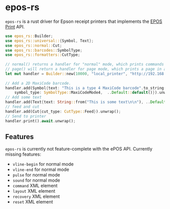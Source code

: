 # epos-rs

`epos-rs` is a rust driver for Epson receipt printers that implements the [EPOS Print](https://files.support.epson.com/pdf/pos/bulk/epos-print_xml_um_en_revi.pdf) API.

```rust
use epos_rs::Builder;
use epos_rs::universal::{Symbol, Text};
use epos_rs::normal::Cut;
use epos_rs::barcodes::SymbolType;
use epos_rs::formatters::CutType;
 
// normal() returns a handler for "normal" mode, which prints commands in-order.
// page() will return a handler for page mode, which prints a page in a specified print area.
let mut handler = Builder::new(10000, "local_printer", "http://192.168.1.194").unwrap().normal();
 
// Add a 2D MaxiCode barcode.
handler.add(Symbol{text: "This is a type 4 MaxiCode barcode".to_string(), 
    symbol_type: SymbolType::MaxiCodeMode4,  ..Default::default()}).unwrap();
// Add some text
handler.add(Text{text: String::from("This is some text\n\n"), ..Default::default()}).unwrap();
// feed and cut
handler.add(Cut{cut_type: CutType::Feed}).unwrap();
// Send to printer
handler.print().await.unwrap();

```

## Features

`epos-rs` is currently not feature-complete with the ePOS API. Currently missing features:

- `vline-begin` for normal mode
- `vline-end` for normal mode
- `pulse` for normal mode
- `sound` for normal mode
- `command` XML element
- `layout` XML element
- `recovery` XML element
- `reset` XML element
